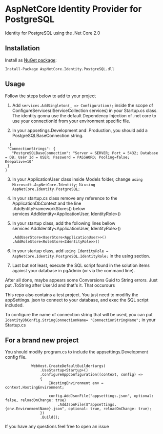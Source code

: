 # AspNetCore Identity Provider for PostgreSQL

Identity for PostgreSQL using the .Net Core 2.0

## Installation

Install as [NuGet package](https://www.nuget.org/packages/AspNetCore.Identity.PostgreSQL.dll/):

```
Install-Package AspNetCore.Identity.PostgreSQL.dll
```

## Usage

Follow the steps below to add to your project

1. Add 
```services.AddSingleton(_ => Configuration);``` inside the scope of ConfigureServices(IServiceCollection services) in your Startup.cs class. The identity gonna use the default Dependency Injection of .net core to use your connectionId from your environment specific file.

2. In your appsetings.Development and .Production, you should add a PostgreSQLBaseConnection string.
 ```  
   {
  "ConnectionStrings": {
    "PostgreSQLBaseConnection": "Server = SERVER; Port = 5432; Database = DB; User Id = USER; Password = PASSWORD; Pooling=false; Keepalive=10"
  }
}
```
3. In your ApplicationUser class inside Models folder, change ```using Microsoft.AspNetCore.Identity;``` to ```using AspNetCore.Identity.PostgreSQL;```

4. In your startup.cs class remove any reference to the ApplicationDbContext and the line   
   .AddEntityFrameworkStores<ApplicationDbContext>()
   below  
   services.AddIdentity<ApplicationUser, IdentityRole\>()

5. In your startup class, add the following lines bellow services.AddIdentity\<ApplicationUser, IdentityRole\>()  
   ```
   .AddUserStore<UserStore<ApplicationUser>>()  
   .AddRoleStore<RoleStore<IdentityRole>>() 
   ```
   
6. In your startup class, add ```using IdentityRole = AspNetCore.Identity.PostgreSQL.IdentityRole;``` in the using section.


7. Last but not least, execute the SQL script found in the solution items against your database in pgAdmin (or via the command line).


After all done, maybe appears some Conversions Guid to String errors. Just put .ToString after User.Id and that's it. That occurours 


This repo also contains a test project. You just need to modifiy the appSettings..json to connect to your database, and exec the SQL script included.

To configure the name of connection string that will be used, you can put ```IdentityDbConfig.StringConnectionName= "ConnectionStringName";``` in your Startup.cs

## For a brand new project

You should modify program.cs to include the appsettings.Development config file.

``` public static IWebHost BuildWebHost(string[] args) =>
            WebHost.CreateDefaultBuilder(args)
                .UseStartup<Startup>()
                .ConfigureAppConfiguration((context, config) =>
                {
                    IHostingEnvironment env = context.HostingEnvironment;

                    config.AddJsonFile("appsettings.json", optional: false, reloadOnChange: true)
                        .AddJsonFile($"appsettings.{env.EnvironmentName}.json", optional: true, reloadOnChange: true);
                })
                .Build();
```

If you have any questions feel free to open an issue
